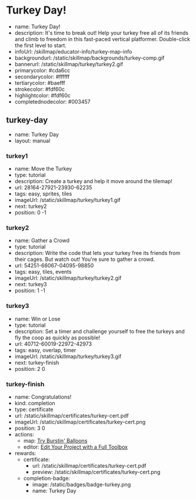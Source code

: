 # Turkey Day!
* name: Turkey Day!
* description: It's time to break out! Help your turkey free all of its friends and climb to freedom in this fast-paced vertical platformer. Double-click the first level to start.
* infoUrl: /skillmap/educator-info/turkey-map-info
* backgroundurl: /static/skillmap/backgrounds/turkey-comp.gif
* bannerurl: /static/skillmap/turkey/turkey2.gif
* primarycolor: #cda6cc
* secondarycolor: #ffffff
* tertiarycolor: #baefff
* strokecolor: #fdf60c
* highlightcolor: #fdf60c
* completednodecolor: #003457


## turkey-day
* name: Turkey Day
* layout: manual

### turkey1
* name: Move the Turkey
* type: tutorial
* description: Create a turkey and help it move around the tilemap!
* url: 28164-27921-23930-62235
* tags: easy, sprites, tiles
* imageUrl: /static/skillmap/turkey/turkey1.gif
* next: turkey2
* position: 0 -1

### turkey2
* name: Gather a Crowd
* type: tutorial
* description: Write the code that lets your turkey free its friends from their cages. But watch out!  You're sure to gather a crowd.
* url: 54251-66067-04095-98850
* tags: easy, tiles, events
* imageUrl: /static/skillmap/turkey/turkey2.gif
* next: turkey3
* position: 1 -1

### turkey3
* name: Win or Lose
* type: tutorial
* description: Set a timer and challenge yourself to free the turkeys and fly the coop as quickly as possible!
* url: 40712-60019-22972-42973
* tags: easy, overlap, timer
* imageUrl: /static/skillmap/turkey/turkey3.gif
* next: turkey-finish
* position: 2 0


### turkey-finish
* name: Congratulations!
* kind: completion
* type: certificate
* url: /static/skillmap/certificates/turkey-cert.pdf
* imageUrl: /static/skillmap/certificates/turkey-cert.png
* position: 3 0
* actions:
    * map: [Try Burstin' Balloons](/skillmap/balloon)
    * editor: [Edit Your Project with a Full Toolbox](/)
* rewards:
    * certificate:
        * url: /static/skillmap/certificates/turkey-cert.pdf
        * preview: /static/skillmap/certificates/turkey-cert.png
    * completion-badge:
        * image: /static/badges/badge-turkey.png
        * name: Turkey Day

